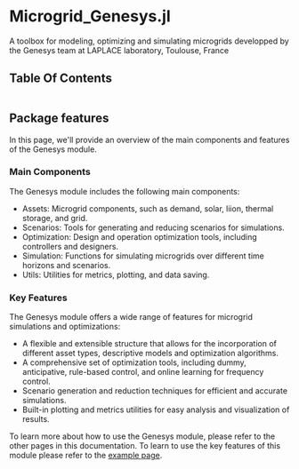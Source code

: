 # Microgrid_Genesys.jl


A toolbox for modeling, optimizing and simulating microgrids developped by the Genesys team at LAPLACE laboratory, Toulouse, France

## Table Of Contents
```@contents
```

## Package features

In this page, we'll provide an overview of the main components and features of the Genesys module.


### Main Components

The Genesys module includes the following main components:

- Assets: Microgrid components, such as demand, solar, liion, thermal storage, and grid.
- Scenarios: Tools for generating and reducing scenarios for simulations.
- Optimization: Design and operation optimization tools, including controllers and designers.
- Simulation: Functions for simulating microgrids over different time horizons and scenarios.
- Utils: Utilities for metrics, plotting, and data saving.

### Key Features

The Genesys module offers a wide range of features for microgrid simulations and optimizations:

- A flexible and extensible structure that allows for the incorporation of different asset types, descriptive models and optimization algorithms.
- A comprehensive set of optimization tools, including dummy, anticipative, rule-based control, and online learning for frequency control.
- Scenario generation and reduction techniques for efficient and accurate simulations.
- Built-in plotting and metrics utilities for easy analysis and visualization of results.




To learn more about how to use the Genesys module, please refer to the other pages in this documentation.
To learn to use the key features of this module please refer to the [example page](Examples.md).



